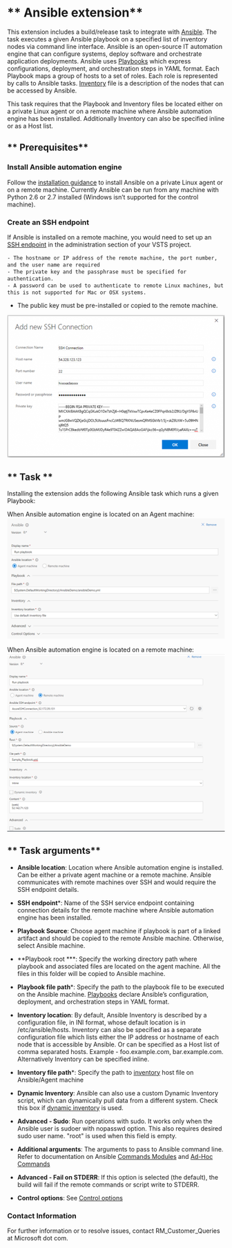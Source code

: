 # ** Ansible extension**

This extension includes a build/release task to integrate with [Ansible](http://docs.ansible.com/ansible/latest/index.html). The task executes a given Ansible playbook on a specified list of inventory nodes via command line interface.
Ansible is an open-source IT automation engine that can configure systems, deploy software and orchestrate application deployments. 
Ansible uses [Playbooks](http://docs.ansible.com/ansible/latest/playbooks.html) which express configurations, deployment, and orchestration steps in YAML format. Each Playbook maps a group of hosts to a set of roles. Each role is represented by calls to Ansible tasks. 
[Inventory](http://docs.ansible.com/ansible/latest/intro_inventory.html) file is a description of the nodes that can be accessed by Ansible. 

This task requires that the Playbook and Inventory files be located either on a private Linux agent or on a remote machine where Ansible automation engine has been installed. Additionally Inventory can also be specified inline or as a Host list.

## ** Prerequisites**

### **Install Ansible automation engine**
Follow the [installation guidance](http://docs.ansible.com/ansible/latest/intro_installation.html) to install Ansible on a private Linux agent or on a remote machine. Currently Ansible can be run from any machine with Python 2.6 or 2.7 installed (Windows isn’t supported for the control machine).
	
### **Create an SSH endpoint**
If Ansible is installed on a remote machine, you would need to set up an [SSH endpoint](https://www.visualstudio.com/en-us/docs/build/concepts/library/service-endpoints#sep-ssh) in the administration section of your VSTS project.
                
    - The hostname or IP address of the remote machine, the port number, and the user name are required
    - The private key and the passphrase must be specified for authentication.
    - A password can be used to authenticate to remote Linux machines, but this is not supported for Mac or OSX systems.
- The public key must be pre-installed or copied to the remote machine.
	
 ![Ansible SSH Endpoint](Images/ansible_endpoint.png)
	
## ** Task ** 
Installing the extension adds the following Ansible task which runs a given Playbook:

When Ansible automation engine is located on an Agent machine:
 ![Run Ansible Playbook](Images/ansible_screen_1.png)


When Ansible automation engine is located on a remote machine:  
 ![Run Ansible Playbook](Images/ansible_screen_2.png)

 ## ** Task arguments** 
 
 * **Ansible location**:  Location where Ansible automation engine is installed. Can be either a private agent machine or a remote machine. Ansible communicates with remote machines over SSH and would require the SSH endpoint details.
 
 * **SSH endpoint**\*:  Name of the SSH service endpoint containing connection details for the remote machine where Ansible automation engine has been installed. 

 * **Playbook Source**:  Choose agent machine if playbook is part of a linked artifact and should be copied to the remote Ansible machine. Otherwise, select Ansible machine.

 * **Playbook root **\*:  Specify the working directory path where playbook and associated files are located on the agent machine. All the files in this folder will be copied to Ansible machine.

 * **Playbook file path**\*:  Specify the path to the playbook file to be executed on the Ansible machine. [Playbooks](http://docs.ansible.com/ansible/latest/playbooks.html) declare Ansible’s configuration, deployment, and orchestration steps in YAML format.

 * **Inventory location**:  By default, Ansible Inventory is described by a configuration file, in INI format, whose default location is in /etc/ansible/hosts. Inventory can also be specified as a separate configuration file which lists either the IP address or hostname of each node that is accessible by Ansible. Or can be specified as a Host list of comma separated hosts. Example - foo.example.com, bar.example.com.
Alternatively Inventory can be specified inline.

 * **Inventory file path**\*:  Specify the path to [inventory](http://docs.ansible.com/ansible/latest/intro_inventory.html) host file on Ansible/Agent machine

 * **Dynamic Inventory**:  Ansible can also use a custom Dynamic Inventory script, which can dynamically pull data from a different system. Check this box if [dynamic inventory](http://docs.ansible.com/ansible/latest/intro_dynamic_inventory.html) is used.

 * **Advanced - Sudo**:  Run operations with sudo. It works only when the Ansible user is sudoer with nopasswd option. 
This also requires desired sudo user name. \"root\" is used when this field is empty.

 * **Additional arguments**:  The arguments to pass to Ansible command line. Refer to documentation on Ansible [Commands Modules](http://docs.ansible.com/ansible/latest/list_of_commands_modules.html) and [Ad-Hoc Commands](http://docs.ansible.com/ansible/latest/intro_adhoc.html)

 * **Advanced - Fail on STDERR**:  If this option is selected (the default), the build will fail if the remote commands or script write to STDERR.

 * **Control options**:  See [Control options](https://www.visualstudio.com/en-us/docs/build/concepts/process/tasks#controloptions)

### **Contact Information**

For further information or to resolve issues, contact RM_Customer_Queries at Microsoft dot com.